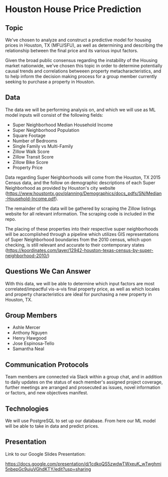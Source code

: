 # Houston House Price Prediction

## Topic

We've chosen to analyze and construct a predictive model for housing prices in Houston, TX (MFU/SFU), as well as determining and describing the relationship between the final price and its various input factors.

Given the broad public consensus regarding the instability of the Housing market nationwide, we've chosen this topic in order to determine potentially causal trends and correlations betweeen property metacharacteristics, and to help inform the decision making process for a group member currently seeking to purchase a property in Houston.

## Data

The data we will be performing analysis on, and which we will use as ML model inputs will consist of the following fields:

- Super Neighborhood Median Household Income
- Super Neighborhood Population
- Square Footage
- Number of Bedrooms
- Single Family vs Multi-Family
- Zillow Walk Score
- Zillow Transit Score
- Zillow Bike Score
- Property Price

Data regarding Super Neighborhoods will come from the Houston, TX 2015 Census data, and the follow on demographic descriptions of each Super Neighborhood
as provided by Houston's city website (https://www.houstontx.gov/planning/Demographics/docs_pdfs/SN/Median-Household-Income.pdf).

The remainder of the data will be gathered by scraping the Zillow listings website for all relevant information. The scraping code is included in the repo.

The placing of these properties into their respective super neighborhoods will be accomplished through a pipeline which utilizes GIS representations of Super Neighborhood boundaries from the 2010 census, which upon checking, is still relevant and accurate to their contemporary states (https://koordinates.com/layer/12942-houston-texas-census-by-super-neighborhood-2010/)

## Questions We Can Answer

With this data, we will be able to determine which input factors are most correlated/impactful vis-a-vis final property price, as well as which locales and property characteristics are ideal for purchasing a new property in Houston, TX.

## Group Members

- Ashle Mercer
- Anthony Nguyen
- Henry Hawgood
- Jose Espinosa-Tello
- Samantha Neal

## Communication Protocols

Team members are connected via Slack within a group chat, and in addition to daily updates on the status of each member's assigned project coverage, further meetings are arranged and prosecuted as issues, novel information or factors, and new objectives manifest.

## Technologies
We will use PostgreSQL to set up our database. From here our ML model will be able to take in data and predict prices.

## Presentation 

Link to our Google Slides Presentation:

https://docs.google.com/presentation/d/1cdkoQS5zwdwTWxeuK_wTwghmi5nbepGc9ujuVGhdKTY/edit?usp=sharing
